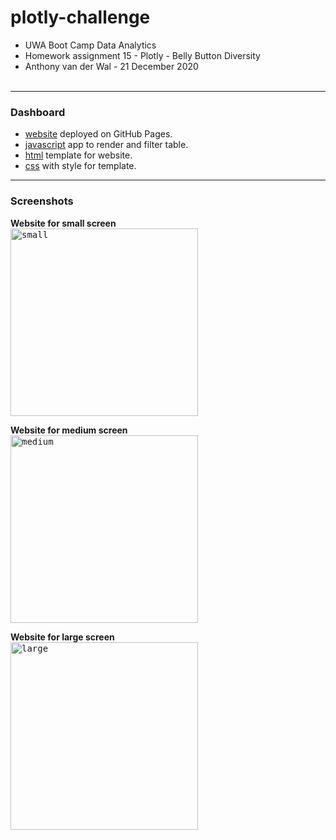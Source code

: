 # plotly-challenge
- UWA Boot Camp Data Analytics
- Homework assignment 15 - Plotly - Belly Button Diversity
- Anthony van der Wal - 21 December 2020
<br><br>

---
### Dashboard
- [website](https://anthonyvanderwal.github.io/plotly-challenge/BellyButtons/) deployed on GitHub Pages.
- [javascript](./BellyButtons/static/js/app.js) app to render and filter table.
- [html](./BellyButtons/index.html) template for website.
- [css](./BellyButtons/static/css/style.css) with style for template.

---
### Screenshots
**Website for small screen**  
<kbd><img style="margin-left:0px;border:0px solid blue;" 
     height='300' title="small"
     src="./BellyButtons/static/images/bb-small.png" /></kbd>

**Website for medium screen**  
<kbd><img style="margin-left:0px;border:0px solid blue;" 
     height='300' title="medium"
     src="./BellyButtons/static/images/bb-medium.png" /></kbd>

**Website for large screen**  
<kbd><img style="margin-left:0px;border:0px solid blue;" 
     height='300' title="large"
     src="./BellyButtons/static/images/bb-large.png" /></kbd>
